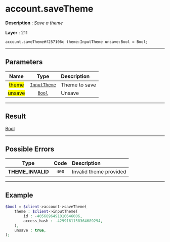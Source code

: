 # account.saveTheme

**Description** : *Save a theme*

**Layer** : 211

```tl
account.saveTheme#f257106c theme:InputTheme unsave:Bool = Bool;
```

---

## Parameters

| Name | Type | Description |
| :---: | :---: | :--- |
| <mark>theme</mark> | [`InputTheme`](type/InputTheme) | Theme to save |
| <mark>unsave</mark> | [`Bool`](type/Bool) | Unsave |

---

## Result

[Bool](type/Bool)

---

## Possible Errors

| Type | Code | Description |
| :---: | :---: | :--- |
| **THEME_INVALID** | `400` | Invalid theme provided |

---

## Example

```php
$bool = $client->account->saveTheme(
	theme : $client->inputTheme(
		id : -4056896491010646006,
		access_hash : -4299161158364689294,
	),
	unsave : true,
);
```